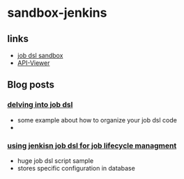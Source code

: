 # sandbox-jenkins

## links
* [job dsl sandbox](http://job-dsl.herokuapp.com/)
* [API-Viewer](https://jenkinsci.github.io/job-dsl-plugin/)

## Blog posts
### [delving into job dsl](http://www.praqma.com/stories/delving-into-job-dsl/)
* some example about how to organize your job dsl code
* 
### [using jenkisn job dsl for job lifecycle managment](https://blog.codecentric.de/en/2015/10/using-jenkins-job-dsl-for-job-lifecycle-management/)
* huge job dsl script sample
* stores specific configuration in database
